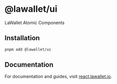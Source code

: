 # @lawallet/ui

LaWallet Atomic Components

## Installation

```bash
pnpm add @lawallet/ui
```

## Documentation

For documentation and guides, visit [react.lawallet.io](https://react.lawallet.io).
